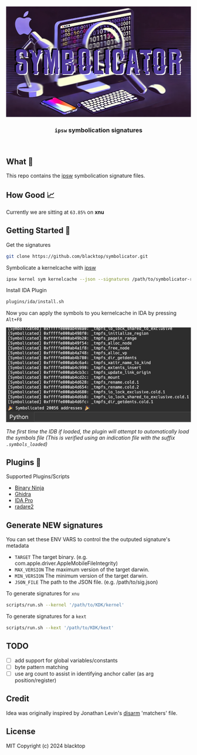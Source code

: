 <p align="center">
  <a href="https://github.com/blacktop/symbolicator"><img alt="Symbolicator Logo" src="https://github.com/blacktop/symbolicator/blob/main/docs/logo.png?raw=true" height="300" /></a>
  <!-- <h1 align="center">symbolicator</h1> -->
  <h3><p align="center"><code>ipsw</code> symbolication signatures</p></h3>
  <!-- <p align="center">
    <a href="https://github.com/blacktop/symbolicator/releases/latest" alt="Downloads">
          <img src="https://img.shields.io/github/downloads/blacktop/symbolicator/total.svg" /></a>
    <a href="https://github.com/blacktop/symbolicator/releases" alt="GitHub Release">
          <img src="https://img.shields.io/github/release/blacktop/symbolicator.svg" /></a>
    <a href="http://doge.mit-license.org" alt="LICENSE">
          <img src="https://img.shields.io/:license-mit-blue.svg" /></a>
</p> -->
<br>

## What 🤔

This repo contains the [ipsw](https://github.com/blacktop/ipsw) symbolication signature files.

## How Good 📈

Currently we are sitting at `63.85%` on **xnu**

## Getting Started 🚀

Get the signatures

```bash
git clone https://github.com/blacktop/symbolicator.git
```

Symbolicate a kernelcache with [ipsw](https://github.com/blacktop/ipsw)

```bash
ipsw kernel sym kernelcache --json --signatures /path/to/symbolicator-repo/kernel
```

Install IDA Plugin

```bash
plugins/ida/install.sh
```

Now you can apply the symbols to you kernelcache in IDA by pressing `Alt+F8`

![ida-pluging](plugins/ida/docs/ida.png)

_The first time the IDB if loaded, the plugin will attempt to automatically load the symbols file (This is verified
using an indication file with the suffix `.symbols_loaded`)_

## Plugins 🔌

Supported Plugins/Scripts

- [Binary Ninja](plugins/binja)
- [Ghidra](plugins/ghidra)
- [IDA Pro](plugins/ida)
- [radare2](https://github.com/radareorg/radare2/blob/master/scripts/ipsw-kernel-symbolicate.r2.js)

## Generate NEW signatures

You can set these ENV VARS to control the the outputed signature's metadata

- `TARGET` The target binary. (e.g. com.apple.driver.AppleMobileFileIntegrity)
- `MAX_VERSION` The maximum version of the target darwin.
- `MIN_VERSION` The minimum version of the target darwin.
- `JSON_FILE` The path to the JSON file. (e.g. /path/to/sig.json)

To generate signatures for `xnu`

```bash
scripts/run.sh --kernel '/path/to/KDK/kernel'
```

To generate signatures for a `kext`

```bash
scripts/run.sh --kext '/path/to/KDK/kext'
```

## TODO

- [ ] add support for global variables/constants
- [ ] byte pattern matching
- [ ] use arg count to assist in identifying anchor caller (as arg position/register)

## Credit

Idea was originally inspired by Jonathan Levin's [disarm](https://newosxbook.com/tools/disarm.html) 'matchers' file.

## License

MIT Copyright (c) 2024 blacktop